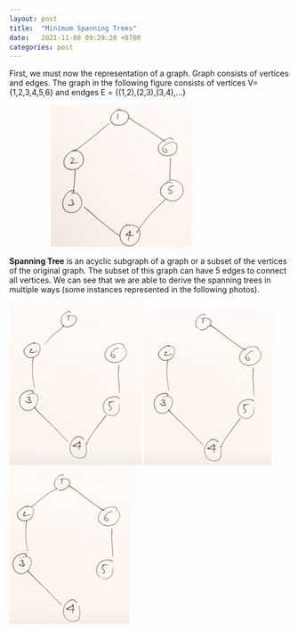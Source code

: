```yaml
---
layout: post
title:  "Minimum Spanning Trees"
date:   2021-11-08 09:29:20 +0700
categories: post
---
```


First, we must now the representation of a graph. Graph consists of vertices and edges. The graph in the following figure consists of vertices V={1,2,3,4,5,6} and endges
E = {(1,2),(2,3),(3,4),...}


&nbsp;&nbsp;&nbsp;&nbsp;&nbsp;&nbsp;&nbsp;&nbsp;&nbsp;&nbsp;&nbsp;&nbsp;&nbsp;&nbsp;&nbsp;&nbsp;&nbsp;&nbsp; 
![data](../../assets/posts_images/span_0.png)

**Spanning Tree** is an acyclic subgraph of a graph or a subset of the vertices of the original graph.  The subset of this graph can have 5 edges to connect all vertices.
 We can see that we are able to derive the spanning trees in multiple ways (some instances represented in the following photos).
 
 ![data](../../assets/posts_images/span_1.png)
 ![data](../../assets/posts_images/span_2.png)
 ![data](../../assets/posts_images/span_3.png)
 


